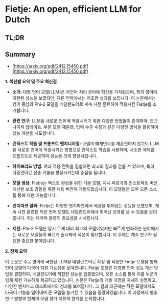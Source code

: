 # Fietje: An open, efficient LLM for Dutch
## TL;DR
## Summary
- [https://arxiv.org/pdf/2412.15450.pdf](https://arxiv.org/pdf/2412.15450.pdf)

**1. 섹션별 요약 및 주요 혁신점**

- **소개:**
  대형 언어 모델(LLM)은 자연어 처리 분야에 혁신을 가져왔으며, 특히 영어에 국한된 성능을 보였지만, 다른 언어에서는 저조한 성과를 보입니다. 이 논문에서는 영어 중심의 Phi-2 모델을 네덜란드어로 계속 사전 훈련하여 적응시킨 Fietje를 소개합니다.

- **관련 연구:**
  LLM을 새로운 언어에 적응시키기 위한 다양한 방법들이 존재하며, 토크나이저 업데이트, 부분 모델 재훈련, 입력 수준 수정과 같은 다양한 방식을 활용하여 성능 개선을 시도합니다.

- **컨텍스트 학습 및 프롬프트 엔지니어링:**
  모델의 매개변수를 재훈련하지 않고도 LLM을 새로운 언어에 적응시키는 방법으로 컨텍스트 학습을 사용하며, 사소한 예제를 프롬프트로 제공하여 성능을 크게 향상시킵니다.

- **하이브리드 방법:**
  여러 적응 전략을 결합하면 최고의 결과를 얻을 수 있으며, 특히 다중언어간 전송 기술을 향상시키는데 중점을 둡니다.

- **모델 생성:**
  Fietje는 텍스트 완성을 위한 기본 모델, 지시 따르기의 인스트럭트 버전, 개선된 보조 경험을 위한 채팅 버전이 개발되었습니다. 이 모델들은 모두 오픈 소스를 통해 재현 가능합니다.

- **벤치마크 결과:**
  Fietje는 다양한 벤치마크에서 예상을 뛰어넘는 성능을 보였으며, 계속 사전 훈련된 작은 언어 모델도 네덜란드어에서 뛰어난 성과를 낼 수 있음을 보여줍니다. 이는 다국어 훈련의 중요성을 시사합니다.

- **제한:**
  Phi-2 모델은 당시 무게 대비 최고의 모델이었지만 빠르게 변화하는 분야에서는 새로운 모델들이 빠르게 출시되어 적응이 필요합니다. 이 주제는 계속 연구가 필요한 중요한 분야입니다.

**2. 전체 요약**

이 논문은 주로 영어에 국한된 LLM을 네덜란드어로 확장 및 적용한 Fietje 모델을 통해 언어 모델의 다국어 지원 가능성을 보여줍니다. Fietje 모델은 다양한 언어 성능 개선 방법을 결합하여, 네덜란드어에 적합한 성능을 입증했으며, 오픈 소스를 통해 이를 누군가 쉽게 재현 가능하게 제공하고 있습니다. 논문은 Fietje의 개발 과정을 자세히 설명하고, 다양한 벤치마크 테스트에서의 성과를 보여줍니다. 그 결과 최근에는 작은 모델에서도 다국어 기능을 밀어내며 큰 모델을 능가할 수 있음을 증명하였습니다. 이 과정에서 향후 연구 방향과 현재의 모델 평가 지표의 한계를 논의합니다.